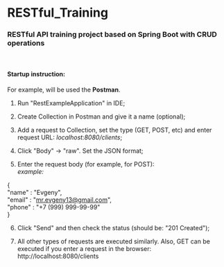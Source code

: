 # RESTful_Training

### RESTful API training project based on Spring Boot with CRUD operations
</br>
<h4>Startup instruction:</h4>

For example, will be used the **Postman**.

1) Run "RestExampleApplication" in IDE;

2) Create Collection in Postman and give it a name (optional);

3) Add a request to Collection, set the type (GET, POST, etc) and enter request URL: *localhost:8080/clients*;

4) Click "Body" -> "raw". Set the JSON format;

5) Enter the request body (for example, for POST):  
*example:*

{  
"name" : "Evgeny",  
"email" : "mr.evgeny13@gmail.com",  
"phone" : "+7 (999) 999-99-99"  
}

6) Click "Send" and then check the status (should be: "201 Created");

7) All other types of requests are executed similarly. Also, GET can be executed if you enter a request in the browser: http://localhost:8080/clients
